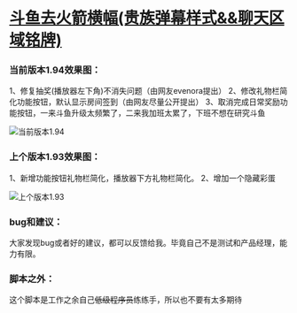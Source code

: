 # [斗鱼去火箭横幅(贵族弹幕样式&&聊天区域铭牌)](https://greasyfork.org/zh-CN/scripts/381934-%E6%96%97%E9%B1%BC%E5%8E%BB%E7%81%AB%E7%AE%AD%E6%A8%AA%E5%B9%85)

### 当前版本1.94效果图：

1、修复抽奖(播放器左下角)不消失问题（由网友evenora提出）
2、修改礼物栏简化功能按钮，默认显示房间签到（由网友尽量公开提出）
3、取消完成日常奖励功能按钮，一来斗鱼升级太频繁了，二来我加班太累了，下班不想在研究斗鱼


![当前版本1.94](https://wah0713.github.io/myTampermonkey/image/douyu1.94.png)

### 上个版本1.93效果图：

1、新增功能按钮礼物栏简化，播放器下方礼物栏简化。
2、增加一个隐藏彩蛋

![上个版本1.93](https://wah0713.github.io/myTampermonkey/image/douyu1.93.png)

### bug和建议：

大家发现bug或者好的建议，都可以反馈给我。毕竟自己不是测试和产品经理，能力有限。

### 脚本之外：

这个脚本是工作之余自己<del>低级程序员</del>练练手，所以也不要有太多期待
